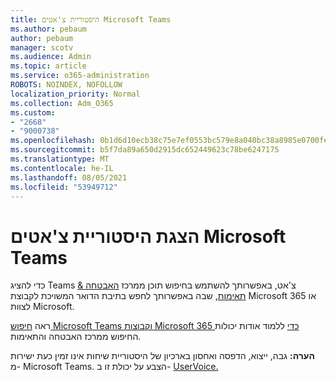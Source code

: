 ```yaml
---
title: היסטוריית צ'אטים Microsoft Teams
ms.author: pebaum
author: pebaum
manager: scotv
ms.audience: Admin
ms.topic: article
ms.service: o365-administration
ROBOTS: NOINDEX, NOFOLLOW
localization_priority: Normal
ms.collection: Adm_O365
ms.custom:
- "2668"
- "9000738"
ms.openlocfilehash: 0b1d6d10ecb38c75e7ef0553bc579e8a040bc38a8985e0700fe011e72e5f8c8b
ms.sourcegitcommit: b5f7da89a650d2915dc652449623c78be6247175
ms.translationtype: MT
ms.contentlocale: he-IL
ms.lasthandoff: 08/05/2021
ms.locfileid: "53949712"
---
```

# <a name="viewing-chat-history-in-microsoft-teams"></a>הצגת היסטוריית צ'אטים Microsoft Teams

כדי להציג Teams צ'אט, [](https://sip.protection.office.com/contentsearchbeta?ContentOnly=1) באפשרותך להשתמש בחיפוש תוכן ממרכז [האבטחה & תאימות](https://sip.protection.office.com/insightdashboard), שבה באפשרותך לחפש בתיבת הדואר המשויכת לקבוצת Microsoft 365 או לצוות Microsoft. 

ראה [חיפוש Microsoft Teams וקבוצות Microsoft 365 כדי](https://docs.microsoft.com/microsoft-365/compliance/content-search) ללמוד אודות יכולות החיפוש ממרכז האבטחה והתאימות. 

**הערה:** גבה, ייצוא, הדפסה ואחסון בארכיון של היסטוריית שיחות אינו זמין כעת ישירות מ- Microsoft Teams. הצבע על יכולת זו ב- [UserVoice.](https://microsoftteams.uservoice.com/forums/555103-public/suggestions/16982542-backup-export-printing-archive-options?page=2&per_page=20) 